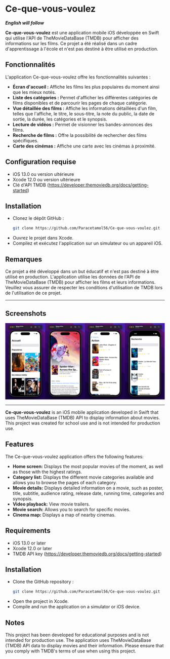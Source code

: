 # Ce-que-vous-voulez

__*English will follow*__

__Ce-que-vous-voulez__ est une application mobile iOS développée en Swift qui utilise l'API de TheMovieDataBase (TMDB) pour afficher des informations sur les films. Ce projet a été réalisé dans un cadre d'apprentissage à l'école et n'est pas destiné à être utilisé en production.

## Fonctionnalités

L'application Ce-que-vous-voulez offre les fonctionnalités suivantes :

- **Écran d'accueil :** Affiche les films les plus populaires du moment ainsi que les mieux notés.
- **Liste des catégories :** Permet d'afficher les différentes catégories de films disponibles et de parcourir les pages de chaque catégorie.
- **Vue détaillée des films :** Affiche les informations détaillées d'un film, telles que l'affiche, le titre, le sous-titre, la note du public, la date de sortie, la durée, les catégories et le synopsis.
- **Lecture de vidéos :** Permet de visionner les bandes-annonces des films.
- **Recherche de films :** Offre la possibilité de rechercher des films spécifiques.
- **Carte des cinémas :** Affiche une carte avec les cinémas à proximité.

## Configuration requise

- iOS 13.0 ou version ultérieure
- Xcode 12.0 ou version ultérieure
- Clé d'API TMDB (https://developer.themoviedb.org/docs/getting-started)

## Installation

- Clonez le dépôt GitHub :
    ```bash
    git clone https://github.com/Paracetamol56/Ce-que-vous-voulez.git
    ```
- Ouvrez le projet dans Xcode.
- Compilez et exécutez l'application sur un simulateur ou un appareil iOS.

## Remarques

Ce projet a été développé dans un but éducatif et n'est pas destiné à être utilisé en production. L'application utilise les données de l'API de TheMovieDataBase (TMDB) pour afficher les films et leurs informations. Veuillez vous assurer de respecter les conditions d'utilisation de TMDB lors de l'utilisation de ce projet.

---

## Screenshots

![Home](/screenshots/screenshotsMerged_low.jpg)

---

__Ce-que-vous-voulez__ is an iOS mobile application developed in Swift that uses TheMovieDataBase (TMDB) API to display information about movies. This project was created for school use and is not intended for production use.

## Features

The Ce-que-vous-voulez application offers the following features:

- **Home screen:** Displays the most popular movies of the moment, as well as those with the highest ratings.
- **Category list:** Displays the different movie categories available and allows you to browse the pages of each category.
- **Movie details:** Displays detailed information on a movie, such as poster, title, subtitle, audience rating, release date, running time, categories and synopsis.
- **Video playback:** View movie trailers.
- **Movie search:** Allows you to search for specific movies.
- **Cinema map:** Displays a map of nearby cinemas.

## Requirements

- iOS 13.0 or later
- Xcode 12.0 or later
- TMDB API key (https://developer.themoviedb.org/docs/getting-started)

## Installation

- Clone the GitHub repository :
    ```bash
    git clone https://github.com/Paracetamol56/Ce-que-vous-voulez.git
    ```
- Open the project in Xcode.
- Compile and run the application on a simulator or iOS device.

## Notes

This project has been developed for educational purposes and is not intended for production use. The application uses TheMovieDataBase (TMDB) API data to display movies and their information. Please ensure that you comply with TMDB's terms of use when using this project.

